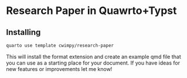 # Research Paper in Quawrto+Typst

## Installing

```bash
quarto use template cwimpy/research-paper
```

This will install the format extension and create an example qmd file
that you can use as a starting place for your document. If you have ideas for new features or improvements let me know!


